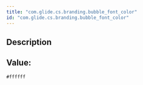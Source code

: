 ```yaml
---
title: "com.glide.cs.branding.bubble_font_color"
id: "com.glide.cs.branding.bubble_font_color"
---
```

## Description



## Value: 
```
#ffffff
```